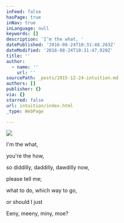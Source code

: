 ```yaml
---
inFeed: false
hasPage: true
inNav: true
inLanguage: null
keywords: []
description: 'I’m the what, '
datePublished: '2016-08-24T10:31:48.263Z'
dateModified: '2016-08-24T10:31:47.920Z'
title: ''
author:
  - name: ''
    url: ''
sourcePath: _posts/2015-12-24-intuition.md
authors: []
publisher: {}
via: {}
starred: false
url: intuition/index.html
_type: WebPage

---
```

![](https://s3-us-west-2.amazonaws.com/the-grid-img/p/893d662bbfde5e41bdb9a16a348c4db0f5e8fdfb.jpg)

I'm the what, 

you're the how, 

so diddilly, daddilly, dawdilly now, 

please tell me; 

what to do, which way to go, 

or should I just 

Eeny, meeny, miny, moe?